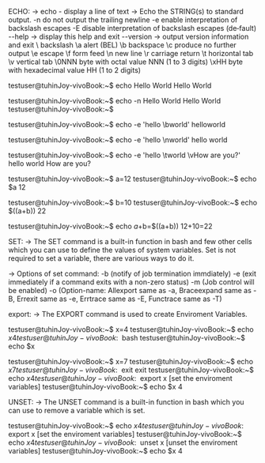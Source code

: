 ECHO:
-> echo - display a line of text
-> Echo the STRING(s) to standard output.
       -n     do not output the trailing newline
       -e     enable interpretation of backslash escapes
       -E     disable  interpretation  of  backslash escapes (de‐fault)
       --help -> display this help and exit
       --version -> output version information and exit
	\\     backslash
	\a     alert (BEL)
	\b     backspace
	\c     produce no further output
	\e     escape
	\f     form feed
	\n     new line
	\r     carriage return
	\t     horizontal tab
	\v     vertical tab
	\0NNN  byte with octal value NNN (1 to 3 digits)
	\xHH   byte with hexadecimal value HH (1 to 2 digits)

testuser@tuhinJoy-vivoBook:~$ echo Hello World
Hello World

testuser@tuhinJoy-vivoBook:~$ echo -n Hello World
Hello World testuser@tuhinJoy-vivoBook:~$

testuser@tuhinJoy-vivoBook:~$ echo -e 'hello \bworld'
helloworld

testuser@tuhinJoy-vivoBook:~$ echo -e 'hello \nworld'
hello 
world

testuser@tuhinJoy-vivoBook:~$ echo -e 'hello \tworld \vHow are you?'
hello 	world 
              How are you?

testuser@tuhinJoy-vivoBook:~$ a=12
testuser@tuhinJoy-vivoBook:~$ echo $a
12

testuser@tuhinJoy-vivoBook:~$ b=10
testuser@tuhinJoy-vivoBook:~$ echo $((a+b))
22

testuser@tuhinJoy-vivoBook:~$ echo $a+$b=$((a+b))
12+10=22

SET:
-> The SET command is a built-in function in bash and few other cells which you can use to define the values of system variables. Set is not required to set a variable, there are various ways to do it.

-> Options of set command:
	-b (notify of job termination immdiately)
	-e (exit immediately if a command exits with a non-zero status)
	-m (Job control will be enabled)
	-o (Option-name: Allexport same as -a, Braceexpand same as -B, Errexit same as -e, Errtrace same as -E, Functrace same as -T)

export:
-> The EXPORT command is used to create Enviroment Variables.

testuser@tuhinJoy-vivoBook:~$ x=4
testuser@tuhinJoy-vivoBook:~$ echo $x
4
testuser@tuhinJoy-vivoBook:~$ bash
testuser@tuhinJoy-vivoBook:~$ echo $x

testuser@tuhinJoy-vivoBook:~$ x=7
testuser@tuhinJoy-vivoBook:~$ echo $x
7
testuser@tuhinJoy-vivoBook:~$ exit
exit
testuser@tuhinJoy-vivoBook:~$ echo $x
4
testuser@tuhinJoy-vivoBook:~$ export x [set the enviroment variables]
testuser@tuhinJoy-vivoBook:~$ echo $x
4

UNSET:
-> The UNSET command is a built-in function in bash which you can use to remove a variable which is set.

testuser@tuhinJoy-vivoBook:~$ echo $x
4
testuser@tuhinJoy-vivoBook:~$ export x [set the enviroment variables]
testuser@tuhinJoy-vivoBook:~$ echo $x
4
testuser@tuhinJoy-vivoBook:~$ unset x [unset the enviroment variables]
testuser@tuhinJoy-vivoBook:~$ echo $x
4

